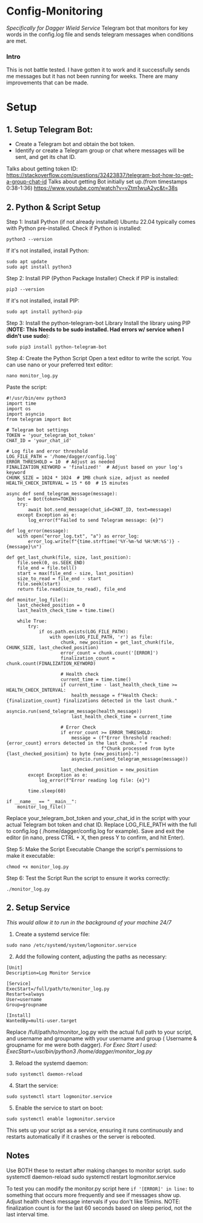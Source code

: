 # Config-Monitoring
*Specifically for Dagger Wield Service*
Telegram bot that monitors for key words in the config.log file and sends telegram messages when conditions are met.

### Intro
This is not battle tested. I have gotten it to work and it successfully sends me messages but it has not been running for weeks. There are many improvements that can be made.
# Setup

## 1. Setup Telegram Bot:
- Create a Telegram bot and obtain the bot token.
- Identify or create a Telegram group or chat where messages will be sent, and get its chat ID.

Talks about getting token ID:
https://stackoverflow.com/questions/32423837/telegram-bot-how-to-get-a-group-chat-id
Talks about getting Bot initially set up.(from timestamps 0:38-1:36)
https://www.youtube.com/watch?v=vZtm1wuA2yc&t=38s

## 2. Python & Script Setup

Step 1: Install Python (if not already installed)
Ubuntu 22.04 typically comes with Python pre-installed. Check if Python is installed:
```
python3 --version
```
If it's not installed, install Python:
```
sudo apt update
sudo apt install python3
```

Step 2: Install PIP (Python Package Installer)
Check if PIP is installed:
```
pip3 --version
```
If it's not installed, install PIP:
```
sudo apt install python3-pip
```
Step 3: Install the python-telegram-bot Library
Install the library using PIP (**NOTE: This Needs to be sudo installed. Had errors w/ service when I didn't use sudo**):
```
sudo pip3 install python-telegram-bot
```
Step 4: Create the Python Script
Open a text editor to write the script. You can use nano or your preferred text editor:
```
nano monitor_log.py
```
Paste the script:
```
#!/usr/bin/env python3
import time
import os
import asyncio
from telegram import Bot

# Telegram bot settings
TOKEN = 'your_telegram_bot_token'
CHAT_ID = 'your_chat_id'

# Log file and error threshold
LOG_FILE_PATH = '/home/dagger/config.log'
ERROR_THRESHOLD = 10  # Adjust as needed
FINALIZATION_KEYWORD = 'finalized!'  # Adjust based on your log's keyword
CHUNK_SIZE = 1024 * 1024  # 1MB chunk size, adjust as needed
HEALTH_CHECK_INTERVAL = 15 * 60  # 15 minutes

async def send_telegram_message(message):
    bot = Bot(token=TOKEN)
    try:
        await bot.send_message(chat_id=CHAT_ID, text=message)
    except Exception as e:
        log_error(f"Failed to send Telegram message: {e}")

def log_error(message):
    with open("error_log.txt", "a") as error_log:
        error_log.write(f"{time.strftime('%Y-%m-%d %H:%M:%S')} - {message}\n")

def get_last_chunk(file, size, last_position):
    file.seek(0, os.SEEK_END)
    file_end = file.tell()
    start = max(file_end - size, last_position)
    size_to_read = file_end - start
    file.seek(start)
    return file.read(size_to_read), file_end

def monitor_log_file():
    last_checked_position = 0
    last_health_check_time = time.time()

    while True:
        try:
            if os.path.exists(LOG_FILE_PATH):
                with open(LOG_FILE_PATH, 'r') as file:
                    chunk, new_position = get_last_chunk(file, CHUNK_SIZE, last_checked_position)
                    error_count = chunk.count('[ERROR]')
                    finalization_count = chunk.count(FINALIZATION_KEYWORD)

                    # Health check
                    current_time = time.time()
                    if current_time - last_health_check_time >= HEALTH_CHECK_INTERVAL:
                        health_message = f"Health Check: {finalization_count} finalizations detected in the last chunk."
                        asyncio.run(send_telegram_message(health_message))
                        last_health_check_time = current_time

                    # Error Check
                    if error_count >= ERROR_THRESHOLD:
                        message = (f"Error threshold reached: {error_count} errors detected in the last chunk. " +
                                   f"Chunk processed from byte {last_checked_position} to byte {new_position}.")
                        asyncio.run(send_telegram_message(message))

                    last_checked_position = new_position
        except Exception as e:
            log_error(f"Error reading log file: {e}")

        time.sleep(60)

if __name__ == "__main__":
    monitor_log_file()
```

Replace your_telegram_bot_token and your_chat_id in the script with your actual Telegram bot token and chat ID.
Replace LOG_FILE_PATH with the full to config.log ( /home/dagger/config.log for example).
Save and exit the editor (in nano, press CTRL + X, then press Y to confirm, and hit Enter).

Step 5: Make the Script Executable
Change the script's permissions to make it executable:
```
chmod +x monitor_log.py
```
Step 6: Test the Script
Run the script to ensure it works correctly:
```
./monitor_log.py
```

## 2. Setup Service
*This would allow it to run in the background of your machine 24/7*

1. Create a systemd service file:
```
sudo nano /etc/systemd/system/logmonitor.service
```
2. Add the following content, adjusting the paths as necessary:
```
[Unit]
Description=Log Monitor Service

[Service]
ExecStart=/full/path/to/monitor_log.py
Restart=always
User=username
Group=groupname

[Install]
WantedBy=multi-user.target
```
Replace /full/path/to/monitor_log.py with the actual full path to your script, and username and groupname with your username and group ( Username & groupname for me were both dagger). 
*For Exec Start I used: ExecStart=/usr/bin/python3 /home/dagger/monitor_log.py*

3. Reload the systemd daemon:
```
sudo systemctl daemon-reload
```
4. Start the service:
```
sudo systemctl start logmonitor.service
```
5. Enable the service to start on boot:
```
sudo systemctl enable logmonitor.service
```
This sets up your script as a service, ensuring it runs continuously and restarts automatically if it crashes or the server is rebooted.


## Notes
Use BOTH these to restart after making changes to monitor script.
sudo systemctl daemon-reload
sudo systemctl restart logmonitor.service

To test you can modify the monitor.py script here ```if '[ERROR]' in line:``` to something that occurs more frequently and see if messages show up.
Adjust health check message intervals if you don't like 15mins. NOTE: finalization count is for the last 60 seconds based on sleep period, not the last interval time.
